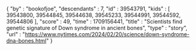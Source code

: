 {
  "by" : "bookofjoe",
  "descendants" : 7,
  "id" : 39543791,
  "kids" : [ 39543800, 39544845, 39544638, 39545233, 39544991, 39544592, 39544806 ],
  "score" : 49,
  "time" : 1709156441,
  "title" : "Scientists find genetic signature of Down syndrome in ancient bones",
  "type" : "story",
  "url" : "https://www.nytimes.com/2024/02/20/science/down-syndrome-dna-bones.html"
}
